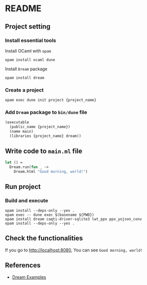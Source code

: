 # README

## Project setting

### Install essential tools

Install OCaml with `opam`
```shell
opam install ocaml dune
```

Install `Dream` package
```shell
opam install dream
```

### Create a project
```shell
opam exec dune init project {project_name}
```

### Add `Dream` package to `bin/dune` file
```ocaml
(executable
  (public_name {project_name})
  (name main)
  (libraries {project_name} dream))
```

## Write code to `main.ml` file
```ocaml
let () =
  Dream.run(fun _ ->
    Dream.html "Good morning, world!")
```

## Run project

### Build and execute
```shell
opam install --deps-only --yes .
opam exec -- dune exec $(basename ${PWD})
opam install dream caqti-driver-sqlite3 lwt_ppx ppx_yojson_conv
opam install --deps-only --yes .
```

## Check the functionalities

If you go to [http://localhost:8080](http://localhost:8080), You can see `Good morning, world!`

## References

- [Dream Examples](https://github.com/aantron/dream/tree/master/example)